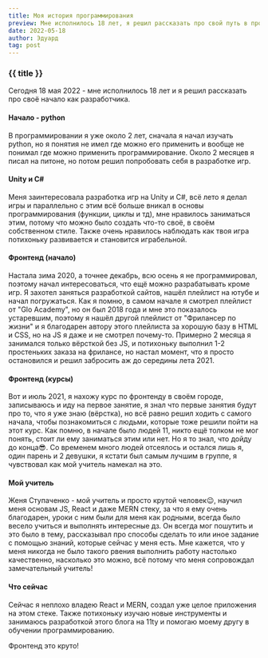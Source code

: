 ```yaml
---
title: Моя история программирования
preview: Мне исполнилось 18 лет, я решил рассказать про свой путь в программировании!
date: 2022-05-18
author: Эдуард
tag: post
---
```


### {{ title }}

Сегодня 18 мая 2022 - мне исполнилось 18 лет и я решил рассказать про своё начало как разработчика.

#### Начало - python

В программировании я уже около 2 лет, сначала я начал изучать python, но я понятия не имел где можно его применить и вообще не понимал где можно применить программирование. Около 2 месяцев я писал на питоне, но потом решил попробовать себя в разработке игр.

#### Unity и C#

Меня заинтересовала разработка игр на Unity и C#, всё лето я делал игры и параллельно с этим всё больше вникал в основы программирования (функции, циклы и тд), мне нравилось заниматься этим, потому что можно было создать что-то своё, в своём собственном стиле.
Также очень нравилось наблюдать как твоя игра потихоньку развивается и становится играбельной.

#### Фронтенд (начало)

Настала зима 2020, а точнее декабрь, всю осень я не программировал, поэтому начал интересоваться, что ещё можно разрабатывать кроме игр.
Я захотел заняться разработкой сайтов, нашёл плейлист на ютубе и начал погружаться. Как я помню, в самом начале я смотрел плейлист от "Glo Academy", но он был 2018 года и мне это показалось устаревшим, поэтому я нашёл другой плейлист от "Фрилансер по жизни" и я благодарен автору этого плейлиста за хорошую базу в HTML и CSS, но на JS я даже и не смотрел почему-то.
Примерно 2 месяца я занимался только вёрсткой без JS, и потихоньку выполнил 1-2 простеньких заказа на фрилансе, но настал момент, что я просто остановился и решил забросить аж до середины лета 2021.

#### Фронтенд (курсы)

Вот и июль 2021, я нахожу курс по фронтенду в своём городе, записываюсь и иду на первое занятие, я знал что первые занятия будут про то, что я уже знаю (вёрстка), но всё равно решил ходить с самого начала, чтобы познакомиться с людьми, которые тоже решили пойти на этот курс.
Как помню, в начале было людей 11, никто ещё толком не мог понять, стоит ли ему заниматься этим или нет. Но я то знал, что дойду до конца😎.
Со временем много людей отсеялось и остался лишь я, один парень и 2 девушки, я кстати был самым лучшим в группе, я чувствовал как мой учитель намекал на это.

#### Мой учитель

Женя Ступаченко - мой учитель и просто крутой человек😉, научил меня основам JS, React и даже MERN стеку, за что я ему очень благодарен, уроки с ним были для меня как родными, всегда было весело учиться и выполнять интересные дз. Он всегда мог пошутить и это было в тему, рассказывал про способы сделать то или иное задание с помощью знаний, которые сейчас у меня есть.
Мне кажется, что у меня никогда не было такого рвения выполнить работу настолько качественно, насколько это можно, всё потому что меня сопровождал замечательный учитель!

#### Что сейчас

Сейчас я неплохо владею React и MERN, создал уже целое приложения на этом стеке. Также потихоньку изучаю новые инструменты и занимаюсь разработкой этого блога на 11ty и помогаю моему другу в обучении программированию.

Фронтенд это круто!
